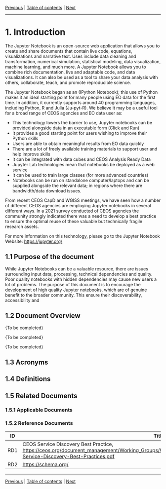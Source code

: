 [Previous](README.md) | [Table of contents](README.md) | [Next](background.md)

***
# 1. Introduction

The Jupyter Notebook is an open-source web application that allows you to create and share documents that contain live code, equations, visualizations and narrative text. Uses include data cleaning and transformation, numerical simulation, statistical modeling, data visualization, machine learning, and much more. A Jupyter Notebook allows you to combine rich documentation, live and adaptable code, and data visualizations. It can also be used as a tool to share your data analysis with others, collaborate, teach, and promote reproducible science.

The Jupyter Notebook began as an (IPython Notebook); this use of Python makes it an ideal starting point for many people using EO data for the first time. In addition, it currently supports around 40 programming languages, including Python, R and Julia (Ju-pyt-R). We believe it may be a useful tool for a broad range of CEOS agencies and EO data user as:

- This technology lowers the barrier to use, Jupyter notebooks can be provided alongside data in an executable form (Click and Run)
- It provides a good starting point for users wishing to improve their Python skills
- Users are able to obtain meaningful results from EO data quickly
- There are a lot of freely available training materials to support user and help improve  skills
- It can be integrated with data cubes and CEOS Analysis Ready Data
- Jupyter Lab technologies mean that notebooks be deployed as a web service
- It can be used to train large classes (for more advanced countries)
- Notebooks can be run on standalone computer/laptops and can be supplied alongside the relevant data; in regions where there are bandwidth/data download issues.

From recent CEOS CapD and WGISS meetings, we have seen how a number of different CEOS agencies are employing Jupyter notebooks in several different ways.  In a 2021 survey conducted of CEOS agencies  the community strongly indicated there was a need to develop a best practice to ensure the optimal reuse of these valuable but technically fragile research assets.

For more information on this technology, please go to the Jupyter Notebook Website: <https://jupyter.org/> 

## 1.1 Purpose of the document 

While Jupyter Notebooks can be a valuable resource, there are issues surrounding input data, processing, technical dependencies and quality.  Poor quality notebooks with hidden dependencies may cause new users a lot of problems. The purpose of this document is to encourage the development of high quality Jupyter notebooks, which are of genuine benefit to the broader community. This  ensure their discoverability, accessibility and 

## 1.2 Document Overview 
{To be completed}

{To be completed}

{To be completed}

## 1.3 Acronyms 

## 1.4 Definitions 
## 1.5 Related Documents 

### 1.5.1 Applicable Documents 
### 1.5.2 Reference Documents 

| **ID**  | **Title** | 
| -------- | --------- | 
| RD1 <a name="RD1"></a> | CEOS Service Discovery Best Practice, <https://ceos.org/document_management/Working_Groups/WGISS/Documents/WGISS%20Best%20Practices/CEOS-Service-Discovery-Best-Practices.pdf> |
| RD2 <a name="RD2"></a> | https://schema.org/ |

***
[Previous](README.md) | [Table of contents](README.md) | [Next](objectives-needs.md)
